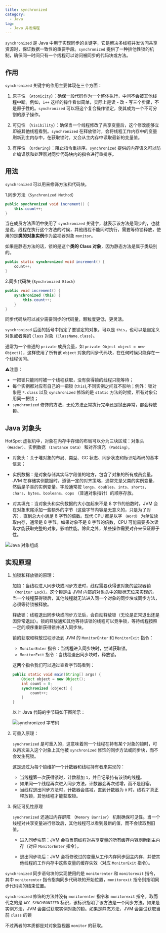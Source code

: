 ```yaml
---
title: synchronized
category:
  - Java
tag:
  - Java 并发编程
---
```


`synchronized` 是 Java 中用于实现同步的关键字，它是解决多线程并发访问共享资源时，保证数据一致性的重要手段。`synchronized` 提供了一种排他性锁的机制，确保同一时间只有一个线程可以访问被同步的代码块或方法。

## 作用

`synchronized` 关键字的作用主要体现在三个方面：

1. 原子性 （`Atomicity`）：确保一段代码作为一个整体执行，中间不会被其他线程中断。例如，`i++` 这样的操作看似简单，实际上是读 - 改 - 写三个步骤，不是原子性的。`synchronized` 可以将这个复合操作锁定，使其成为一个不可分割的原子操作。

2. 可见性 （`Visibility`）：确保当一个线程修改了共享变量后，这个修改能够立即被其他线程看到。`synchronized` 在释放锁时，会将线程工作内存中的变量刷新到主内存中，在获取锁时，又会从主内存中读取最新的变量值。

3. 有序性 （`Ordering`）：阻止指令重排序。`synchronized` 提供的内存语义可以防止编译器和处理器对同步代码块内的指令进行重排序。

## 用法

`synchronized` 可以用来修饰方法和代码块。

1.同步方法（`Synchronized Method`）

```java
public synchronized void increment() {
    this.count++;
}
```

当在成员方法声明中使用了 `synchronized` 关键字，就表示该方法是同步的，也就是说，线程在执行这个方法的时候，其他线程不能同时执行，需要等待锁释放，使用的是**类的对象实例**作为监视器对象 `monitor`。

如果是静态方法的话，锁的是这个**类的 Class 对象**，因为静态方法是属于类级别的。

```java
public static synchronized void increment() {
    count++;
}
```

2.同步代码块 (`Synchronized Block`)

```java
public void increment() {
    synchronized (this) {
        this.count++;
    }
}
```

同步代码块可以减少需要同步的代码量，颗粒度更低，更灵活。

`synchronized` 后面的括号中指定了要锁定的对象，可以是 `this`，也可以是自定义对象或者类的 `Class` 对象（`ClassName.class`）。

通常为一个普通的 `private` 成员变量，如 `private Object object = new Object()`，这样使用了所有该 `object` 对象的同步代码块，在任何时候只能存在一个线程访问。

⚠️注意：

- 一把锁只能同时被一个线程获取，没有获得锁的线程只能等待；
- 每个实例都对应有自己的一把锁 (`this`),不同实例之间互不影响；例外：锁对象是 `*.class` 以及 `synchronized` 修饰的是 `static` 方法的时候，所有对象公用同一把锁；
- `synchronized` 修饰的方法，无论方法正常执行完毕还是抛出异常，都会释放锁。

## Java 对象头

HotSpot 虚拟机中，对象在内存中存储的布局可以分为三块区域：对象头 `（Header）`、实例数据 `（Instance Data）` 和对齐填充 `（Padding）`。

- 对象头：关于堆对象的布局、类型、GC 状态、同步状态和标识哈希码的基本信息；

- 实例数据：是对象存储其实际字段值的地方，包含了对象的所有成员变量。JVM 在存储实例数据时，遵循一定的对齐策略，通常先是父类的实例变量，然后是子类的实例变量。字段通常按 `longs`、`doubles`、`ints`、`shorts`、`chars`、`bytes`、`booleans`、`oops` （普通对象指针）的顺序存放。

- 对其填充：当对象头和实例数据的大小加起来不是 8 字节的倍数时，JVM 会在对象末尾添加一些额外的字节（这些字节内容是无意义的，只是为了对齐），直到总大小满足 8 字节的倍数。现代 CPU 都是以字 `（Word）` 为单位读取内存，通常是 8 字节。如果对象不是 8 字节的倍数，CPU 可能需要多次读取才能获取完整的对象，影响性能。除此之外，某些操作需要对齐来保证原子性。

![Java 对象组成](https://chengliuxiang.oss-cn-hangzhou.aliyuncs.com/blog/java-object.png)



## 实现原理

1. 加锁和释放锁的原理：

   加锁：当线程进入同步块或同步方法时，线程需要获得该对象的监视器锁 （`Monitor Lock`）。这个锁是由 JVM 内部的对象头中的锁标志位来实现的。当一个线程获得锁后，其他线程就无法进入同一个对象的同步块或同步方法，必须等待锁被释放。

   释放锁：线程退出同步块或同步方法后，会自动释放锁（无论是正常退出还是因异常退出）。锁的释放通知其他等待该锁的线程可以竞争锁，等待线程按照一定的顺序重新获得锁并进入同步块。

   锁的获取和释放过程涉及到 JVM 的 `MonitorEnter` 和 `MonitorExit` 指令：

   - `MonitorEnter` 指令：当线程进入同步块时，尝试获取锁。
   - `MonitorExit` 指令：当线程退出同步块时，释放锁。

   这两个指令我们可以通过查看字节码看到：

   ```java
   public static void main(String[] args) {
       Object object = new Object();
       int count = 0;
       synchronized (object) {
           count++;
       }
   }
   ```

   以上 Java 代码的字节码如下图所示：

   ![`synchronized` 字节码](https://chengliuxiang.oss-cn-hangzhou.aliyuncs.com/picgo/synchronized-bytecode.png)

2. 可重入原理：

   `synchronized` 是可重入的，这意味着同一个线程在持有某个对象的锁时，可以再次进入这个对象上其他被 `synchronized` 修饰的同步方法或同步块，而不会发生死锁。

   这是通过为每个锁维护一个计数器和线程持有者来实现的：

   - 当线程第一次获得锁时，计数器加 `1`，并且记录持有该锁的线程。
   - 如果同一个线程再次进入同步方法，计数器会再次递增，而不是阻塞。
   - 当线程退出同步方法时，计数器会递减，直到计数器为 `0` 时，线程才真正释放锁，其他线程才能获取锁。

3. 保证可见性原理

   `synchronized` 还通过内存屏障 （`Memory Barrier`） 机制确保可见性。当一个线程对共享变量进行修改后，其他线程可以看到最新的值，而不会读取到旧值。

   - 进入同步块前：JVM 会将当前线程对共享变量的所有缓存内容刷新到主内存（对应 `MonitorEnter` 指令）。

   - 退出同步块后：JVM 会将修改过的变量从工作内存同步回主内存，并使其他线程的工作内存中这些变量的缓存失效（对应 `MonitorExit` 指令）。

`synchronized` 同步语句块的实现使用的是 `monitorenter` 和 `monitorexit` 指令，其中 `monitorenter` 指令指向同步代码块的开始位置，`monitorexit` 指令则指明同步代码块的结束位置。

`synchronized` 修饰的方法并没有 `monitorenter` 指令和 `monitorexit` 指令，取而代之的是 `ACC_SYNCHRONIZED` 标识，该标识指明了该方法是一个同步方法。如果是实例方法，JVM 会尝试获取实例对象的锁。如果是静态方法，JVM 会尝试获取当前 `class` 的锁

不过两者的本质都是对对象监视器 `monitor` 的获取。

